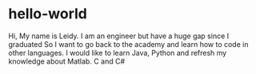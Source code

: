 # hello-world

Hi, My name is Leidy. I am an engineer but have a huge gap since I graduated 
So I want to go back to the academy and learn how to code in other languages.
I would like to learn Java, Python and refresh my knowledge about Matlab. C and C#
